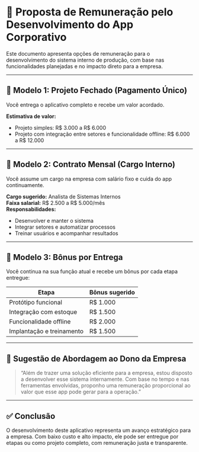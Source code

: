 # 💼 Proposta de Remuneração pelo Desenvolvimento do App Corporativo

Este documento apresenta opções de remuneração para o desenvolvimento do sistema interno de produção, com base nas funcionalidades planejadas e no impacto direto para a empresa.

---

## 🧮 Modelo 1: Projeto Fechado (Pagamento Único)

Você entrega o aplicativo completo e recebe um valor acordado.

**Estimativa de valor:**
- Projeto simples: R$ 3.000 a R$ 6.000
- Projeto com integração entre setores e funcionalidade offline: R$ 6.000 a R$ 12.000

---

## 🧮 Modelo 2: Contrato Mensal (Cargo Interno)

Você assume um cargo na empresa com salário fixo e cuida do app continuamente.

**Cargo sugerido:** Analista de Sistemas Internos  
**Faixa salarial:** R$ 2.500 a R$ 5.000/mês  
**Responsabilidades:**
- Desenvolver e manter o sistema
- Integrar setores e automatizar processos
- Treinar usuários e acompanhar resultados

---

## 🧮 Modelo 3: Bônus por Entrega

Você continua na sua função atual e recebe um bônus por cada etapa entregue:

| Etapa                         | Bônus sugerido |
|------------------------------|----------------|
| Protótipo funcional           | R$ 1.000       |
| Integração com estoque        | R$ 1.500       |
| Funcionalidade offline        | R$ 2.000       |
| Implantação e treinamento     | R$ 1.500       |

---

## 📝 Sugestão de Abordagem ao Dono da Empresa

> “Além de trazer uma solução eficiente para a empresa, estou disposto a desenvolver esse sistema internamente. Com base no tempo e nas ferramentas envolvidas, proponho uma remuneração proporcional ao valor que esse app pode gerar para a operação.”

---

## ✅ Conclusão

O desenvolvimento deste aplicativo representa um avanço estratégico para a empresa. Com baixo custo e alto impacto, ele pode ser entregue por etapas ou como projeto completo, com remuneração justa e transparente.
